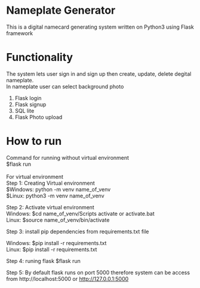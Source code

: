 # Nameplate Generator
This is a digital namecard generating system written on Python3 using Flask framework

# Functionality
The system lets user sign in and sign up then create, update, delete degital nameplate. <br> 
In nameplate user can select background photo<br> 

1. Flask login<br> 
2. Flask signup<br> 
3. SQL lite<br> 
4. Flask Photo upload<br> 



# How to run
Command for running without virtual environment<br> 
$flask run<br> 
<br> 
For virtual environment<br> 
Step 1: Creating Virtual environment <br> 
$Windows: python -m venv name_of_venv<br> 
$Linux: python3 -m venv name_of_venv<br> 

Step 2: Activate virtual environment <br> 
Windows: $cd name_of_venv/Scripts activate or activate.bat <br> 
Linux: $source name_of_venv/bin/activate<br> 

Step 3: install pip dependencies from requirements.txt file<br> 

Windows: $pip install -r requirements.txt <br> 
Linux: $pip install -r requirements.txt<br> 

Step 4: runing flask $flask run<br> 

Step 5: By default flask runs on port 5000 therefore system can be access from http://localhost:5000 or http://127.0.0.1:5000<br> 

